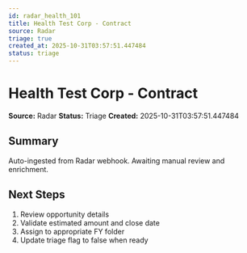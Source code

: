 ```yaml
---
id: radar_health_101
title: Health Test Corp - Contract
source: Radar
triage: true
created_at: 2025-10-31T03:57:51.447484
status: triage
---
```


# Health Test Corp - Contract

**Source:** Radar
**Status:** Triage
**Created:** 2025-10-31T03:57:51.447484

## Summary

Auto-ingested from Radar webhook. Awaiting manual review and enrichment.

## Next Steps

1. Review opportunity details
2. Validate estimated amount and close date
3. Assign to appropriate FY folder
4. Update triage flag to false when ready
